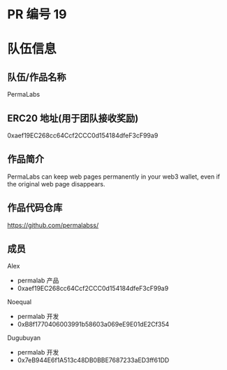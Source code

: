 
# PR 编号 19
# 队伍信息
## 队伍/作品名称
PermaLabs

## ERC20 地址(用于团队接收奖励)
0xaef19EC268cc64Ccf2CCC0d154184dfeF3cF99a9

## 作品简介

PermaLabs can keep web pages permanently in your web3 wallet, even if the original web page disappears.

## 作品代码仓库
https://github.com/permalabss/

## 成员

Alex
- permalab 产品
- 0xaef19EC268cc64Ccf2CCC0d154184dfeF3cF99a9

Noequal
- permalab 开发
- 0xB8f1770406003991b58603a069eE9E01dE2Cf354

Dugubuyan
- permalab 开发
- 0x7eB944E6f1A513c48DB0BBE7687233aED3ff61DD
